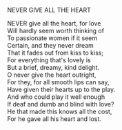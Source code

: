 NEVER GIVE ALL THE HEART  
  
NEVER give all the heart, for love  
Will hardly seem worth thinking of  
To passionate women if it seem  
Certain, and they never dream  
That it fades out from kiss to kiss;  
For everything that's lovely is  
But a brief, dreamy, kind delight.  
O never give the heart outright,  
For they, for all smooth lips can say,  
Have given their hearts up to the play.  
And who could play it well enough  
If deaf and dumb and blind with love?  
He that made this knows all the cost,  
For he gave all his heart and lost.  
